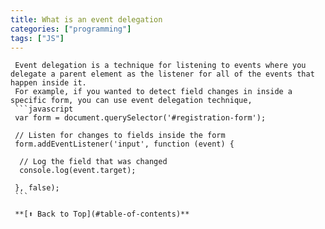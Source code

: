 ```yaml
---
title: What is an event delegation 
categories: ["programming"] 
tags: ["JS"]
---
```

     Event delegation is a technique for listening to events where you delegate a parent element as the listener for all of the events that happen inside it.
     For example, if you wanted to detect field changes in inside a specific form, you can use event delegation technique,
     ```javascript
     var form = document.querySelector('#registration-form');

     // Listen for changes to fields inside the form
     form.addEventListener('input', function (event) {

      // Log the field that was changed
      console.log(event.target);

     }, false);
     ```

     **[⬆ Back to Top](#table-of-contents)**

